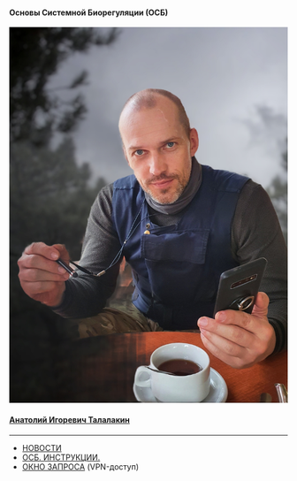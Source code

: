 #### Основы Системной Биорегуляции (ОСБ)  
![](!AIT.jpg)  
#### [Анатолий Игоревич Талалакин](AI_Talalakin.md#ai_talalakin)   

***  
- [НОВОСТИ](News.md#news)
- [ОСБ. ИНСТРУКЦИИ.](!0SB_Instructio.md#0sb_instructio) 
- [ОКНО ЗАПРОСА](http://mductor.weebly.com/a.html) (VPN-доступ)   

